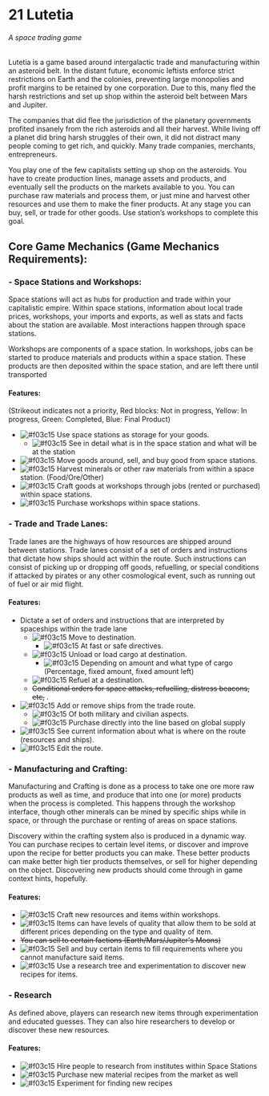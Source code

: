# 21 Lutetia
###### A space trading game

  Lutetia is a game based around intergalactic trade and manufacturing within an asteroid belt. In the distant future, economic leftists enforce strict restrictions on Earth and the colonies, preventing large monopolies and profit margins to be retained by one corporation. Due to this, many fled the harsh restrictions and set up shop within the asteroid belt between Mars and Jupiter. 

  The companies that did flee the jurisdiction of the planetary governments profited insanely from the rich asteroids and all their harvest. While living off a planet did bring harsh struggles of their own, it did not distract many people coming to get rich, and quickly. Many trade companies, merchants, entrepreneurs.

  You play one of the few capitalists setting up shop on the asteroids. You have to create production lines, manage assets and products, and eventually sell the products on the markets available to you. You can purchase raw materials and process them, or just mine and harvest other resources and use them to make the finer products. At any stage you can buy, sell, or trade for other goods. Use station’s workshops to complete this goal.

## Core Game Mechanics (Game Mechanics Requirements): 
### - Space Stations and Workshops:
  Space stations will act as hubs for production and trade within your capitalistic empire. Within space stations, information about local trade prices, workshops, your imports and exports, as well as stats and facts about the station are available. Most interactions happen through space stations.

  Workshops are components of a space station. In workshops, jobs can be started to produce materials and products within a space station. These products are then deposited within the space station, and are left there until transported
#### Features: 
(Strikeout indicates not a priority, Red blocks: Not in progress, Yellow: In progress, Green: Completed, Blue: Final Product)
* ![#f03c15](https://placehold.it/15/f03c15/000000?text=+) Use space stations as storage for your goods.
  * ![#f03c15](https://placehold.it/15/f03c15/000000?text=+) See in detail what is in the space station and what will be at the station 
* ![#f03c15](https://placehold.it/15/f03c15/000000?text=+) Move goods around, sell, and buy good from space stations.
* ![#f03c15](https://placehold.it/15/f03c15/000000?text=+) Harvest minerals or other raw materials from within a space station. (Food/Ore/Other)
* ![#f03c15](https://placehold.it/15/f03c15/000000?text=+) Craft goods at workshops through jobs (rented or purchased) within space stations.
* ![#f03c15](https://placehold.it/15/f03c15/000000?text=+) Purchase workshops within space stations.

### - Trade and Trade Lanes:
  Trade lanes are the highways of how resources are shipped around between stations. Trade lanes consist of a set of orders and instructions that dictate how ships should act within the route. Such instructions can consist of picking up or dropping off goods, refuelling, or special conditions if attacked by pirates or any other cosmological event, such as running out of fuel or air mid flight.
  
#### Features:
* Dictate a set of orders and instructions that are interpreted by spaceships within the trade lane
  * ![#f03c15](https://placehold.it/15/f03c15/000000?text=+) Move to destination.
    * ![#f03c15](https://placehold.it/15/f03c15/000000?text=+) At fast or safe directives.
  * ![#f03c15](https://placehold.it/15/f03c15/000000?text=+) Unload or load cargo at destination.
    * ![#f03c15](https://placehold.it/15/f03c15/000000?text=+) Depending on amount and what type of cargo (Percentage, fixed amount, fixed amount left)
  * ![#f03c15](https://placehold.it/15/f03c15/000000?text=+) Refuel at a destination.
  * ~~Conditional orders for space attacks, refuelling, distress beacons, etc,~~ .
* ![#f03c15](https://placehold.it/15/f03c15/000000?text=+) Add or remove ships from the trade route.
  * ![#f03c15](https://placehold.it/15/f03c15/000000?text=+) Of both military and civilian aspects.
  * ![#f03c15](https://placehold.it/15/f03c15/000000?text=+) Purchase directly into the line based on global supply
* ![#f03c15](https://placehold.it/15/f03c15/000000?text=+) See current information about what is where on the route (resources and ships).
* ![#f03c15](https://placehold.it/15/f03c15/000000?text=+) Edit the route.

### - Manufacturing and Crafting: 
  Manufacturing and Crafting is done as a process to take one ore more raw products as well as time, and produce that into one (or more) products when the process is completed. This happens through the workshop interface, though other minerals can be mined by specific ships while in space, or through the purchase or renting of areas on space stations. 
  
  Discovery within the crafting system also is produced in a dynamic way. You can purchase recipes to certain level items, or discover and improve upon the recipe for better products you can make. These better products can make better high tier products themselves, or sell for higher depending on the object. Discovering new products should come through in game context hints, hopefully.
  
#### Features:
* ![#f03c15](https://placehold.it/15/f03c15/000000?text=+) Craft new resources and items within workshops.
* ![#f03c15](https://placehold.it/15/f03c15/000000?text=+) Items can have levels of quality that allow them to be sold at different prices depending on the type and quality of item.
* ~~You can sell to certain factions (Earth/Mars/Jupiter's Moons)~~
* ![#f03c15](https://placehold.it/15/f03c15/000000?text=+) Sell and buy certain items to fill requirements where you cannot manufacture said items.
* ![#f03c15](https://placehold.it/15/f03c15/000000?text=+) Use a research tree and experimentation to discover new recipes for items.

### - Research
  As defined above, players can research new items through experimentation and educated guesses. They can also hire researchers to develop or discover these new resources.
  
#### Features:
* ![#f03c15](https://placehold.it/15/f03c15/000000?text=+) Hire people to research from institutes within Space Stations
* ![#f03c15](https://placehold.it/15/f03c15/000000?text=+) Purchase new material recipes from the market as well
* ![#f03c15](https://placehold.it/15/f03c15/000000?text=+) Experiment for finding new recipes
 
